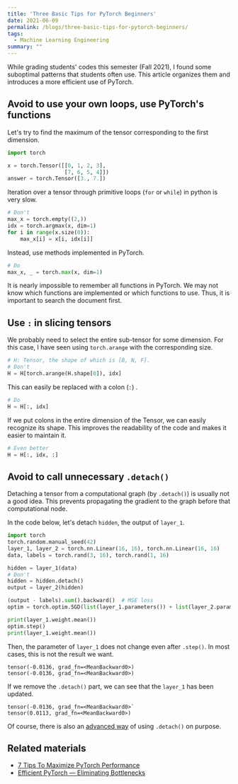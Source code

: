 ```yaml
---
title: 'Three Basic Tips for PyTorch Beginners'
date: 2021-06-09
permalink: /blogs/three-basic-tips-for-pytorch-beginners/
tags:
  - Machine Learning Engineering
summary: ""
---
```


While grading students' codes this semester (Fall 2021), I found some suboptimal patterns that students often use.
This article organizes them and introduces a more efficient use of PyTorch.

## Avoid to use your own loops, use PyTorch's functions

Let's try to find the maximum of the tensor corresponding to the first dimension.

```python
import torch

x = torch.Tensor([[0, 1, 2, 3],
                  [7, 6, 5, 4]])
answer = torch.Tensor([3., 7.])
```

Iteration over a tensor through primitive loops (`for` or `while`) in python is very slow.

```python
# Don't
max_x = torch.empty((2,))
idx = torch.argmax(x, dim=1)
for i in range(x.size(0)):
    max_x[i] = x[i, idx[i]]
```

Instead, use methods implemented in PyTorch.

```python
# Do
max_x, _ = torch.max(x, dim=1)
```

It is nearly impossible to remember all functions in PyTorch.
We may not know which functions are implemented or which functions to use.
Thus, it is important to search the document first.

## Use `:` in slicing tensors

We probably need to select the entire sub-tensor for some dimension.
For this case, I have seen using `torch.arange` with the corresponding size.
```python
# H: Tensor, the shape of which is [B, N, F].
# Don't
H = H[torch.arange(H.shape[0]), idx]
```

This can easily be replaced with a colon (`:`) .

```python
# Do
H = H[:, idx]
```

If we put colons in the entire dimension of the Tensor, we can easily recognize its shape.
This improves the readability of the code and makes it easier to maintain it.

```python
# Even better
H = H[:, idx, :]
```

## Avoid to call unnecessary `.detach()`

Detaching a tensor from a computational graph (by `.detach()`) is usually not a good idea.
This prevents propagating the gradient to the graph before that computational node.

In the code below, let's detach `hidden`, the output of `layer_1`.
```python
import torch
torch.random.manual_seed(42)
layer_1, layer_2 = torch.nn.Linear(16, 16), torch.nn.Linear(16, 16)
data, labels = torch.rand(3, 16), torch.rand(1, 16)

hidden = layer_1(data)
# Don't
hidden = hidden.detach()
output = layer_2(hidden)

(output - labels).sum().backward()  # MSE loss
optim = torch.optim.SGD(list(layer_1.parameters()) + list(layer_2.parameters()), lr=1e-1)

print(layer_1.weight.mean())
optim.step()
print(layer_1.weight.mean())
```
Then, the parameter of `layer_1` does not change even after `.step()`.
In most cases, this is not the result we want.
```
tensor(-0.0136, grad_fn=<MeanBackward0>)
tensor(-0.0136, grad_fn=<MeanBackward0>)
```
If we remove the `.detach()` part, we can see that the `layer_1` has been updated.
```
tensor(-0.0136, grad_fn=<MeanBackward0>`
tensor(0.0113, grad_fn=<MeanBackward0>)
```

Of course, there is also an [advanced way](https://pytorch.org/docs/stable/nn.functional.html#gumbel-softmax) of using `.detach()` on purpose.

## Related materials

- [7 Tips To Maximize PyTorch Performance](https://towardsdatascience.com/7-tips-for-squeezing-maximum-performance-from-pytorch-ca4a40951259)
- [Efficient PyTorch — Eliminating Bottlenecks](https://towardsdatascience.com/efficient-pytorch-part-1-fe40ed5db76c)